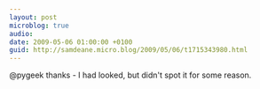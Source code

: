```yaml
---
layout: post
microblog: true
audio: 
date: 2009-05-06 01:00:00 +0100
guid: http://samdeane.micro.blog/2009/05/06/t1715343980.html
---
```

@pygeek thanks - I had looked, but didn't spot it for some reason.
